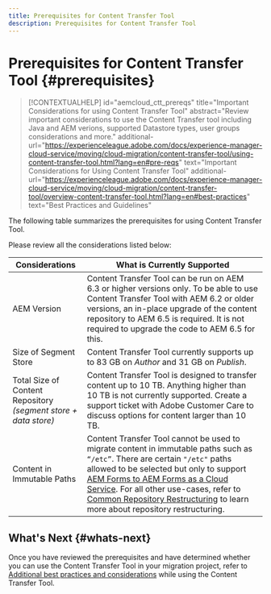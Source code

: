 ```yaml
---
title: Prerequisites for Content Transfer Tool
description: Prerequisites for Content Transfer Tool
---
```

# Prerequisites for Content Transfer Tool {#prerequisites}

>[!CONTEXTUALHELP]
>id="aemcloud_ctt_prereqs"
>title="Important Considerations for using Content Transfer Tool"
>abstract="Review important considerations to use the Content Transfer tool including Java and AEM verions, supported Datastore types, user groups considerations and more."
>additional-url="https://experienceleague.adobe.com/docs/experience-manager-cloud-service/moving/cloud-migration/content-transfer-tool/using-content-transfer-tool.html?lang=en#pre-reqs" text="Important Considerations for Using Content Transfer Tool"
>additional-url="https://experienceleague.adobe.com/docs/experience-manager-cloud-service/moving/cloud-migration/content-transfer-tool/overview-content-transfer-tool.html?lang=en#best-practices" text="Best Practices and Guidelines"

The following table summarizes the prerequisites for using Content Transfer Tool. 

Please review all the considerations listed below:

|Considerations|What is Currently Supported|
|--- |--- |
|AEM Version|Content Transfer Tool can be run on AEM 6.3 or higher versions only. To be able to use Content Transfer Tool with AEM 6.2 or older versions, an in-place upgrade of the content repository to AEM 6.5 is required. It is not required to upgrade the code to AEM 6.5 for this.|
|Size of Segment Store|Content Transfer Tool currently supports up to 83 GB on *Author* and 31 GB on *Publish*.|
|Total Size of Content Repository <br>*(segment store + data store)*|Content Transfer Tool is designed to transfer content up to 10 TB. Anything higher than 10 TB is not currently supported. Create a support ticket with Adobe Customer Care to discuss options for content larger than 10 TB.|
|Content in Immutable Paths|Content Transfer Tool cannot be used to migrate content in immutable paths such as `“/etc”`. There are certain `"/etc"` paths allowed to be selected but only to support [AEM Forms to AEM Forms as a Cloud Service](https://experienceleague.adobe.com/docs/experience-manager-forms-cloud-service/forms/migrate-to-forms-as-a-cloud-service.html?lang=en#paths-of-various-aem-forms-specific-assets). For all other use-cases, refer to [Common Repository Restructuring](https://experienceleague.adobe.com/docs/experience-manager-64/deploying/restructuring/all-repository-restructuring-in-aem-6-4.html?lang=en#restructuring) to learn more about repository restructuring.| 

## What's Next {#whats-next}

Once you have reviewed the prerequisites and have determined whether you can use the Content Transfer Tool in your migration project, refer to [Additional best practices and considerations](/help/move-to-cloud-service/content-transfer-tool/using-content-transfer-tool.md) while using the Content Transfer Tool.
